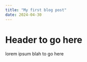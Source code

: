 ```yaml
---
title: "My first blog post"
date: 2024-04-30
---
```


# Header to go here

lorem ipsum blah to go here
